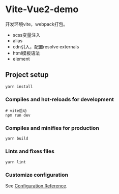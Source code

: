 # Vite-Vue2-demo
开发环境vite，webpack打包。

- scss变量注入
- alias
- cdn引入，配置resolve externals
- html模板语法
- element

## Project setup
```
yarn install
```

### Compiles and hot-reloads for development
```
# vite启动
npm run dev
```

### Compiles and minifies for production
```
yarn build
```

### Lints and fixes files
```
yarn lint
```

### Customize configuration
See [Configuration Reference](https://cli.vuejs.org/config/).
